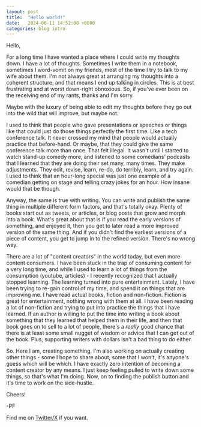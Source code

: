 ```yaml
---
layout: post
title:  "Hello world!"
date:   2024-06-11 14:52:08 +0000
categories: blog intro
---
```

Hello, 

For a long time I have wanted a place where I could write my thoughts down. I have a lot of thoughts. Sometimes I write them in a notebook, sometimes I word-vomit on my friends, most of the time I try to talk to my wife about them. I'm not always great at arranging my thoughts into a coherent structure, and that means I end up talking in circles. This is at best frustrating and at worst down-right obnoxious. So, if you've ever been on the receiving end of my rants, thanks and I'm sorry.

Maybe with the luxury of being able to edit my thoughts before they go out into the wild that will improve, but maybe not. 

I used to think that people who gave presentations or speeches or things like that could just do those things perfectly the first time. Like a tech conference talk. It never crossed my mind that people would actually practice that before-hand. Or maybe, that they could give the same conference talk more than once. That felt illegal. It wasn't until I started to watch stand-up comedy more, and listened to some comedians' podcasts that I learned that they are doing their set many, many times. They make adjustments. They edit, revise, learn, re-do, do terribly, learn, and try again. I used to think that an hour-long special was just one example of a comedian getting on stage and telling crazy jokes for an hour. How insane would that be though. 

Anyway, the same is true with writing. You can write and publish the same thing in multiple different form factors, and that's totally okay. Plenty of books start out as tweets, or articles, or blog posts that grow and morph into a book. What's great about that is if you read the early versions of something, and enjoyed it, then you get to later read a more improved version of the same thing. And if you didn't find the earliest versions of a piece of content, you get to jump in to the refined version. There's no wrong way.

There are a lot of "content creators" in the world today, but even more content consumers. I have been stuck in the trap of consuming content for a very long time, and while I used to learn a lot of things from the consumption (youtube, articles) - I recently recognized that I actually stopped learning. The learning turned into pure entertainment. Lately, I have been trying to re-gain control of my time, and spend it on things that are improving me. I have read actual books, fiction and non-fiction. Fiction is great for entertainment, nothing wrong with them at all. I have been reading a lot of non-fiction and trying to put into practice the things that I have learned. If an author is willing to put the time into writing a book about something that they learned that helped them in their life, and then that book goes on to sell to a lot of people, there's a _really_ good chance that there is at least some small nugget of wisdom or advice that I can get out of the book. Plus, supporting writers with dollars isn't a bad thing to do either.

So. Here I am, creating something. I'm also working on actually creating other things - some I hope to share about, some that I won't, it's anyone's guess which will be which. I have exactly zero intention of becoming a content creator by any means. I just keep feeling pulled to write down some things, so that's what I'm doing. Now, on to finding the publish button and it's time to work on the side-hustle.

Cheers!

-PF

Find me on [Twitter/X](https://x.com/phylumfix) if you want.
